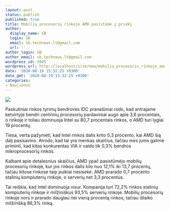 ```yaml
---
layout: post
status: publish
published: true
title: Mobilių procesorių rinkoje AMD pasistūmė į priekį
author:
  display_name: SB
  login: SB
  email: sb.technews.lt@gmail.com
  url: ''
author_login: SB
author_email: sb.technews.lt@gmail.com
wordpress_id: 5045
wordpress_url: http://localhost/site/new/mobiliu_procesoriu_rinkoje_amd_pasistume_i_prieki/
date: '2010-08-19 15:32:25 +0300'
date_gmt: '2010-08-19 15:32:25 +0300'
categories:
- Naujienos
---
```

<div class="imgright"><img src="http://www.part.lt/img/8129ee6cb8043053dea529cb4f0cf1f3524.jpg"  /></div>
<p>Paskutiniai rinkos tyrimų bendrovės IDC pranešimai rodo, kad antrajame ketvirtyje bendri centrinių procesorių pardavimai augo apie 3,6 procentais, o rinkoje ir toliau dominuoja Intel su 80,7 procentais rinkos, o AMD turi lygiai 19 procentų.</p>
<p>Tiesa, verta pažymėti, kad Intel rinkos dalis krito 0,3 procento, kai AMD šią dalį pasisavino. Atrodo, kad tai yra menkas skaičius, tačiau mes jums galime priminti, kad kitas konkurentas VIA ir valdo tik 0,3% bendros mikroprocesorių rinkos.</p>
<p>Kalbant apie detalesnius skaičius, AMD ypač pasistūmėjo mobilių procesorių rinkoje, kur jos rinkos dalis kilo nuo 12,1% iki 13,7 procentų, tačiau kitose rinkose taip puikiai nesisekė. AMD prarado 0,7 procento stalinių kompiuterių rinkoje, o serverių net 3,3 procentus.</p>
<p>Tai reiškia, kad Intel dominuoja visur. Kompanija turi 72,2% rinkos stalinių kompiuterių rinkoje ir milžiniškus 93,5% serverių rinkoje. Mobilių procesorių rinkoje nors ir prarado daugiau nei vieną procentą rinkos, tačiau išlaiko milžinišką 86,3% rinką.<br /></p>
